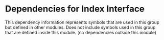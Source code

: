 
# Dependencies for Index Interface
This dependency information represents symbols that are used in this group but defined in other modules.  Does not include symbols used in this group that are defined inside this module.
(no dependencies outside this module)
